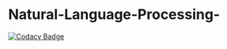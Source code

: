 # Natural-Language-Processing-
[![Codacy Badge](https://app.codacy.com/project/badge/Grade/6a9dd3c58e0048518b1d3bc3e253ee26)](https://app.codacy.com/gh/Dubeyshruti/Natural-Language-Processing-/dashboard?utm_source=gh&utm_medium=referral&utm_content=&utm_campaign=Badge_grade)
